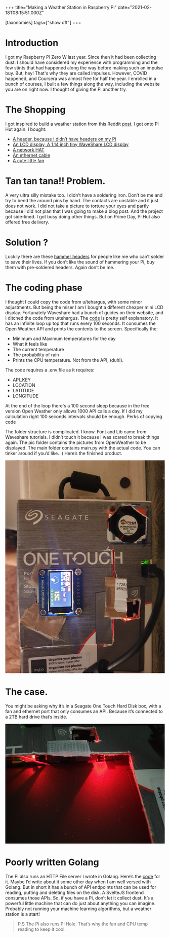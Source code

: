 +++
title="Making a Weather Station in Raspberry Pi"
date="2021-02-18T08:15:51.000Z"

[taxonomies]
tags=["show off"]
+++

# Introduction

I got my Raspberry Pi Zero W last year. Since then it had been 
collecting dust. I should have considered my experience with programming
and the few stints that had happened along the way before making such 
an impulse buy. But, hey! That's why they are called impulses. However, 
COVID happened, and Coursera was almost free for half the year. I 
enrolled in a bunch of courses, I built a few things along the way, 
including the website you are on right now. I thought of giving the Pi 
another try.

# The Shopping

I got inspired to build a weather station from this Reddit [post](https://www.reddit.com/r/raspberry_pi/comments/nrus9l/i_too_built_uteharguss_weather_station_and_it_is/). I got onto Pi Hut again. I bought:

- [A header, because I didn’t have headers on my Pi](https://thepihut.com/products/gpio-header-for-raspberry-pi-a-b-pi-2-pi-3-pi-4-zero)
- [An LCD display, A 1.14 inch tiny WaveShare LCD display](https://thepihut.com/products/1-14-ips-lcd-display-module-240x135?variant=39693670252739)
- [A network HAT](https://thepihut.com/products/ethernet-and-usb-hub-hat-for-raspberry-pi?variant=31844897488958)
- [An ethernet cable](https://thepihut.com/products/rj45-cat5e-ethernet-lan-cable-2m-black?variant=20063167578174)
- [A cute little fan](https://thepihut.com/products/miniature-5v-cooling-fan-for-raspberry-pi-and-other-computers?variant=31955934417)

# Tan tan tana!! Problem.

A very ultra silly mistake too. I didn’t have a soldering iron. Don’t
be me and try to bend the around pins by hand. The contacts are 
unstable and it just does not work. I did not take a picture to torture 
your eyes and partly because I did not plan that I was going to make a 
blog post. And the project got side-lined. I got busy doing other 
things. But on Prime Day, Pi Hut also offered free delivery. 

# Solution ?
Luckily there are these [hammer headers](https://thepihut.com/products/gpio-hammer-header-solderless?variant=28950933073)
for people like me who can’t solder to save their lives. If you don’t 
like the sound of hammering your Pi, buy them with pre-soldered headers.
Again don’t be me. 

# The coding phase
I thought I could copy the code from u/tehargus, with some minor 
adjustments. But being the miser I am I bought a different cheaper mini 
LCD display. Fortunately Waveshare had a bunch of guides on their 
website, and I ditched the code from u/tehargus. 
The [code](https://github.com/syedzayyan/pi_weather) is pretty self explanatory. It has an infinite loop up top that runs every 
100 seconds. It consumes the Open Weather API and prints the contents to
the screen. Specifically the:

- Minimum and Maximum temperatures for the day
- What it feels like
- The current temperature
- The probability of rain
- Prints the CPU temperature. Not from the API, (duh!).

The code requires a .env file as it requires:

- API_KEY
- LOCATION
- LATITUDE
- LONGITUDE

At the end of the loop there's a 100 second sleep because in the free
version Open Weather only allows 1000 API calls a day. If I did my 
calculation right 100 seconds intervals should be enough.
Perks of copying code

The folder structure is complicated. I know. Font and Lib came from 
Waveshare tutorials. I didn’t touch it because I was scared to break 
things again. The pic folder contains the pictures from OpenWeather to 
be displayed. The main folder contains main.py with the actual code. You
 can tinker around if you’d like. :)
Here’s the finished product. 

![Pi Weather Box](/img/blog-img/raspi-weather/raspi_weather.jpg)
# The case.
You might be asking why it’s in a Seagate One Touch Hard Disk box, 
with a fan and ethernet port that only consumes an API. Because it’s 
connected to a 2TB hard drive that’s inside.

![Sneak Peak in Pi Weather Box](/img/blog-img/raspi-weather/inside_peak.jpg)


# Poorly written Golang
The Pi also runs an HTTP File server I wrote in Golang. Here’s
 the [code](https://github.com/syedzayyan/pi-file-server) for it. Maybe I’d write about it some other day when I am well
 versed with Golang. But in short it has a bunch of API endpoints that 
can be used for reading, putting and deleting files on the disk. A 
SvelteJS frontend consumes those APIs.
So, if you have a Pi, don’t let it collect dust. It’s a powerful 
little machine that can do just about anything you can imagine. Probably
 not running your machine learning algorithms, but a weather station is a
 start!

> P.S The Pi also runs Pi Hole. That’s why the fan and CPU temp reading to keep it cool.
